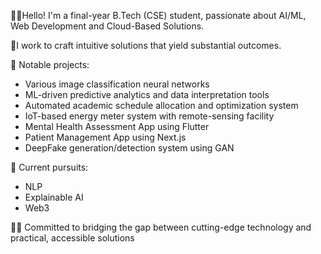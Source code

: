 👋🏻Hello! I'm a final-year B.Tech (CSE) student, passionate about AI/ML, Web Development and Cloud-Based Solutions.

🎯I work to craft intuitive solutions that yield substantial outcomes.

💼 Notable projects:
- Various image classification neural networks 
- ML-driven predictive analytics and data interpretation tools
- Automated academic schedule allocation and optimization system
- IoT-based energy meter system with remote-sensing facility
- Mental Health Assessment App using Flutter
- Patient Management App using Next.js
- DeepFake generation/detection system using GAN

🔬 Current pursuits:
- NLP
- Explainable AI
- Web3

👨‍💻 Committed to bridging the gap between cutting-edge technology and practical, accessible solutions
